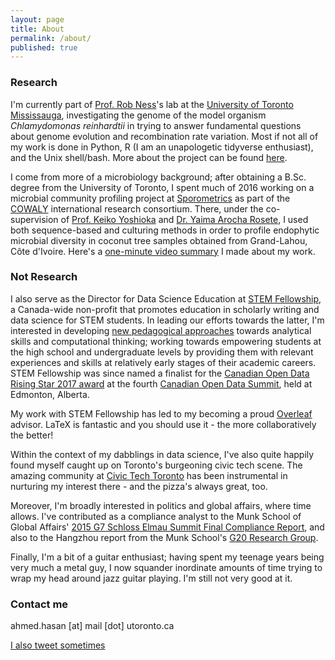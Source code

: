 ```yaml
---
layout: page
title: About
permalink: /about/
published: true
---
```


### Research

I'm currently part of [Prof. Rob Ness](http://sites.utm.utoronto.ca/ness/content/research)'s lab at the [University of Toronto Mississauga](http://www.utm.utoronto.ca/biology/), investigating the genome of the model organism _Chlamydomonas reinhardtii_ in trying to answer fundamental questions about genome evolution and recombination rate variation. Most if not all of my work is done in Python, R (I am an unapologetic tidyverse enthusiast), and the Unix shell/bash. More about the project can be found [here](https://github.com/aays/fiftyshadesofgreen/wiki).

I come from more of a microbiology background; after obtaining a B.Sc. degree from the University of Toronto, I spent much of 2016 working on a microbial community profiling project at [Sporometrics](http://sporometrics.com) as part of the [COWALY](http://cowaly.com) international research consortium. There, under the co-supervision of [Prof. Keiko Yoshioka](http://labs.csb.utoronto.ca/yoshioka/) and [Dr. Yaima Arocha Rosete](http://www.sporometrics.com/company/team/dr-yaima-arocha-rosete/), I used both sequence-based and culturing methods in order to profile endophytic microbial diversity in coconut tree samples obtained from Grand-Lahou, Côte d'Ivoire. Here's a [one-minute video summary](https://www.youtube.com/watch?v=59eKe4kp1bU) I made about my work.

### Not Research

I also serve as the Director for Data Science Education at [STEM Fellowship](http://stemfellowship.org), a Canada-wide non-profit that promotes education in scholarly writing and data science for STEM students. In leading our efforts towards the latter, I'm interested in developing [new pedagogical approaches](http://stemfellowship.org/big-data-challenge/) towards analytical skills and computational thinking; working towards empowering students at the high school and undergraduate levels by providing them with relevant experiences and skills at relatively early stages of their academic careers. STEM Fellowship was since named a finalist for the [Canadian Open Data Rising Star 2017 award](http://opendatasummit.ca/wp-content/uploads/2017/06/CanadianOpenDataAwards2017JuryStatementFINAL.pdf) at the fourth [Canadian Open Data Summit](http://opendatasummit.ca), held at Edmonton, Alberta.

My work with STEM Fellowship has led to my becoming a proud [Overleaf](https://www.overleaf.com/advisors#!members) advisor. LaTeX is fantastic and you should use it - the more collaboratively the better!

Within the context of my dabblings in data science, I've also quite happily found myself caught up on Toronto's burgeoning civic tech scene. The amazing community at [Civic Tech Toronto](http://www.civictech.ca) has been instrumental in nurturing my interest there - and the pizza's always great, too.

Moreover, I'm broadly interested in politics and global affairs, where time allows. I've contributed as a compliance analyst to the Munk School of Global Affairs' [2015 G7 Schloss Elmau Summit Final Compliance Report](http://www.g8.utoronto.ca/evaluations/2015compliance-final/), and also to the Hangzhou report from the Munk School's [G20 Research Group](http://www.g20.utoronto.ca). 

Finally, I'm a bit of a guitar enthusiast; having spent my teenage years being very much a metal guy, I now squander inordinate amounts of time trying to wrap my head around jazz guitar playing. I'm still not very good at it.

### Contact me

ahmed.hasan [at] mail [dot] utoronto.ca

[I also tweet sometimes](http://twitter.com/microbialwalrus)
